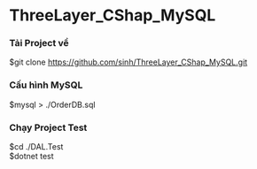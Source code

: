 # ThreeLayer_CShap_MySQL
### Tải Project về
$git clone https://github.com/sinh/ThreeLayer_CShap_MySQL.git
### Cấu hình MySQL
$mysql > ./OrderDB.sql
### Chạy Project Test
$cd ./DAL.Test<br/>
$dotnet test
###
